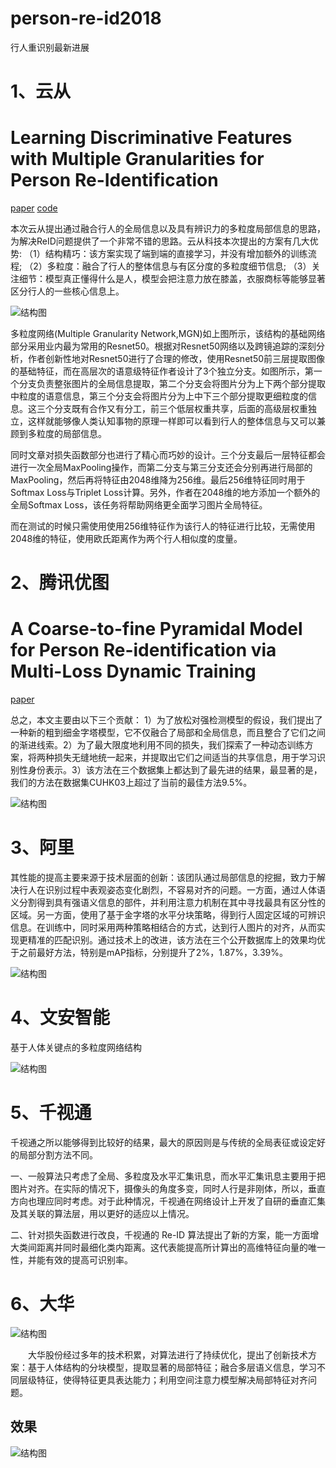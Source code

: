# person-re-id2018
行人重识别最新进展
# 1、云从
# Learning Discriminative Features with Multiple Granularities for Person Re-Identification
[paper](https://arxiv.org/pdf/1804.01438.pdf)
[code](https://github.com/Gavin666Github/reid-mgn)

   本次云从提出通过融合行人的全局信息以及具有辨识力的多粒度局部信息的思路，为解决ReID问题提供了一个非常不错的思路。云从科技本次提出的方案有几大优势:
（1）结构精巧：该方案实现了端到端的直接学习，并没有增加额外的训练流程;
（2）多粒度：融合了行人的整体信息与有区分度的多粒度细节信息;
（3）关注细节：模型真正懂得什么是人，模型会把注意力放在膝盖，衣服商标等能够显著区分行人的一些核心信息上。

![结构图](https://github.com/ZhangYK124/person-re-id2018/blob/master/img2.jpg)

   多粒度网络(Multiple Granularity Network,MGN)如上图所示，该结构的基础网络部分采用业内最为常用的Resnet50。根据对Resnet50网络以及跨镜追踪的深刻分析，作者创新性地对Resnet50进行了合理的修改，使用Resnet50前三层提取图像的基础特征，而在高层次的语意级特征作者设计了3个独立分支。如图所示，第一个分支负责整张图片的全局信息提取，第二个分支会将图片分为上下两个部分提取中粒度的语意信息，第三个分支会将图片分为上中下三个部分提取更细粒度的信息。这三个分支既有合作又有分工，前三个低层权重共享，后面的高级层权重独立，这样就能够像人类认知事物的原理一样即可以看到行人的整体信息与又可以兼顾到多粒度的局部信息。

   同时文章对损失函数部分也进行了精心而巧妙的设计。三个分支最后一层特征都会进行一次全局MaxPooling操作，而第二分支与第三分支还会分别再进行局部的MaxPooling，然后再将特征由2048维降为256维。最后256维特征同时用于Softmax Loss与Triplet Loss计算。另外，作者在2048维的地方添加一个额外的全局Softmax Loss，该任务将帮助网络更全面学习图片全局特征。

   而在测试的时候只需使用使用256维特征作为该行人的特征进行比较，无需使用2048维的特征，使用欧氏距离作为两个行人相似度的度量。

# 2、腾讯优图
# A Coarse-to-fine Pyramidal Model for Person Re-identification via Multi-Loss Dynamic Training
[paper](https://arxiv.org/abs/1810.12193?context=cs)

总之，本文主要由以下三个贡献：
1）为了放松对强检测模型的假设，我们提出了一种新的粗到细金字塔模型，它不仅融合了局部和全局信息，而且整合了它们之间的渐进线索。2）为了最大限度地利用不同的损失，我们探索了一种动态训练方案，将两种损失无缝地统一起来，并提取出它们之间适当的共享信息，用于学习识别性身份表示。3）该方法在三个数据集上都达到了最先进的结果，最显著的是，我们的方法在数据集CUHK03上超过了当前的最佳方法9.5%。

![结构图](https://github.com/ZhangYK124/person-re-id2018/blob/master/img3.jpg)


# 3、阿里
其性能的提高主要来源于技术层面的创新：该团队通过局部信息的挖掘，致力于解决行人在识别过程中表观姿态变化剧烈，不容易对齐的问题。一方面，通过人体语义分割得到具有强语义信息的部件，并利用注意力机制在其中寻找最具有区分性的区域。另一方面，使用了基于金字塔的水平分块策略，得到行人固定区域的可辨识信息。在训练中，同时采用两种策略相结合的方式，达到行人图片的对齐，从而实现更精准的匹配识别。通过技术上的改进，该方法在三个公开数据库上的效果均优于之前最好方法，特别是mAP指标，分别提升了2%，1.87%，3.39%。

![结构图](https://github.com/ZhangYK124/person-re-id2018/blob/master/img4.jpg)


# 4、文安智能
基于人体关键点的多粒度网络结构

![结构图](https://github.com/ZhangYK124/person-re-id2018/blob/master/img5.jpg)

# 5、千视通

千视通之所以能够得到比较好的结果，最大的原因则是与传统的全局表征或设定好的局部分割方法不同。

一、一般算法只考虑了全局、多粒度及水平汇集讯息，而水平汇集讯息主要用于把图片对齐。在实际的情况下，摄像头的角度多变，同时人行是非刚体，所以，垂直方向也理应同时考虑。对于此种情况，千视通在网络设计上开发了自研的垂直汇集及其关联的算法层，用以更好的适应以上情况。

二、针对损失函数进行改良，千视通的 Re-ID 算法提出了新的方案，能一方面增大类间距离并同时最细化类内距离。这代表能提高所计算出的高维特征向量的唯一性，并能有效的提高可识别率。

# 6、大华

![结构图](https://github.com/ZhangYK124/person-re-id2018/blob/master/img6.jpg)

　　大华股份经过多年的技术积累，对算法进行了持续优化，提出了创新技术方案：基于人体结构的分块模型，提取显著的局部特征；融合多层语义信息，学习不同层级特征，使得特征更具表达能力；利用空间注意力模型解决局部特征对齐问题。


## 效果

![结构图](https://github.com/ZhangYK124/person-re-id2018/blob/master/img7.jpg)
